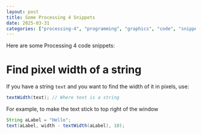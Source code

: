 ```yaml
---
layout: post
title: Some Processing 4 Snippets
date: 2025-03-31
categories: ["processing-4", "programming", "graphics", "code", "snippets"]
---
```


Here are some Processing 4 code snippets:

# Find pixel width of a string
If you have a string `text` and you want to find the width of it in pixels, use:
```java
textWidth(text); // Where text is a string
```
For example, to make the text stick to top right of the window
```java
String aLabel = "Hello";
text(aLabel, width - textWidth(aLabel), 10);
```
